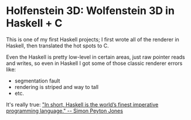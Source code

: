 Holfenstein 3D: Wolfenstein 3D in Haskell + C
======

This is one of my first Haskell projects; I first wrote all of the renderer in Haskell, then translated the hot spots to C.

Even the Haskell is pretty low-level in certain areas, just raw pointer reads and writes, so even in Haskell I got some of those classic renderer errors like:

* segmentation fault
* rendering is striped and way to tall
* etc.

It's really true: ["In short, Haskell is the world’s finest imperative programming language." -- Simon Peyton Jones](https://www.microsoft.com/en-us/research/wp-content/uploads/2016/07/mark.pdf?from=https%3A%2F%2Fresearch.microsoft.com%2Fen-us%2Fum%2Fpeople%2Fsimonpj%2Fpapers%2Fmarktoberdorf%2Fmark.pdf)
